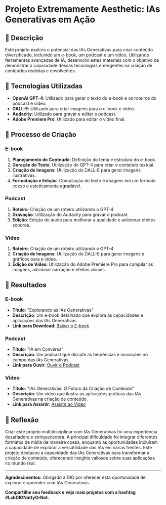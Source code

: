 # Projeto Extremamente Aesthetic: IAs Generativas em Ação

## 📒 Descrição
Este projeto explora o potencial das IAs Generativas para criar conteúdo diversificado, incluindo um e-book, um podcast e um vídeo. Utilizando ferramentas avançadas de IA, desenvolvi estes materiais com o objetivo de demonstrar a capacidade dessas tecnologias emergentes na criação de conteúdos realistas e envolventes.

## 🤖 Tecnologias Utilizadas
- **OpenAI GPT-4**: Utilizado para gerar o texto do e-book e os roteiros do podcast e vídeo.
- **DALL-E**: Utilizado para criar imagens para o e-book e vídeo.
- **Audacity**: Utilizado para gravar e editar o podcast.
- **Adobe Premiere Pro**: Utilizado para editar o vídeo final.

## 🧐 Processo de Criação
### E-book
1. **Planejamento do Conteúdo**: Definição do tema e estrutura do e-book.
2. **Geração do Texto**: Utilização do GPT-4 para criar o conteúdo textual.
3. **Criação de Imagens**: Utilização do DALL-E para gerar imagens ilustrativas.
4. **Formatação e Edição**: Compilação do texto e imagens em um formato coeso e esteticamente agradável.

### Podcast
1. **Roteiro**: Criação de um roteiro utilizando o GPT-4.
2. **Gravação**: Utilização do Audacity para gravar o podcast.
3. **Edição**: Edição do áudio para melhorar a qualidade e adicionar efeitos sonoros.

### Vídeo
1. **Roteiro**: Criação de um roteiro utilizando o GPT-4.
2. **Criação de Imagens**: Utilização do DALL-E para gerar imagens e gráficos para o vídeo.
3. **Edição de Vídeo**: Utilização do Adobe Premiere Pro para compilar as imagens, adicionar narração e efeitos visuais.

## 🚀 Resultados
### E-book
- **Título**: "Explorando as IAs Generativas"
- **Descrição**: Um e-book detalhado que explora as capacidades e aplicações das IAs Generativas.
- **Link para Download**: [Baixar o E-book](URL_DO_SEU_EBOOK)

### Podcast
- **Título**: "IA em Conversa"
- **Descrição**: Um podcast que discute as tendências e inovações no campo das IAs Generativas.
- **Link para Ouvir**: [Ouvir o Podcast](URL_DO_SEU_PODCAST)

### Vídeo
- **Título**: "IAs Generativas: O Futuro da Criação de Conteúdo"
- **Descrição**: Um vídeo que ilustra as aplicações práticas das IAs Generativas na criação de conteúdo.
- **Link para Assistir**: [Assistir ao Vídeo](URL_DO_SEU_VIDEO)

## 💭 Reflexão
Criar este projeto multidisciplinar com IAs Generativas foi uma experiência desafiadora e enriquecedora. A principal dificuldade foi integrar diferentes formatos de mídia de maneira coesa, enquanto as oportunidades incluíram a capacidade de explorar a versatilidade das IAs em várias frentes. Este projeto destacou a capacidade das IAs Generativas para transformar a criação de conteúdo, oferecendo insights valiosos sobre suas aplicações no mundo real.

---

**Agradecimentos:**
Obrigado à DIO por oferecer esta oportunidade de explorar e aprender com IAs Generativas.

**Compartilhe seu feedback e veja mais projetos com a hashtag #LabDIONattyOrNot.**
